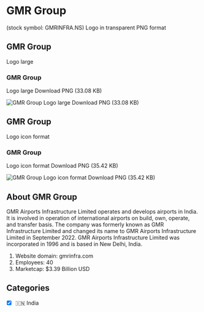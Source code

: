 # GMR Group
 (stock symbol: GMRINFRA.NS) Logo in transparent PNG format

## GMR Group
 Logo large

### GMR Group
 Logo large Download PNG (33.08 KB)

![GMR Group
 Logo large Download PNG (33.08 KB)](/img/orig/GMRINFRA.NS_BIG-b72c5101.png)

## GMR Group
 Logo icon format

### GMR Group
 Logo icon format Download PNG (35.42 KB)

![GMR Group
 Logo icon format Download PNG (35.42 KB)](/img/orig/GMRINFRA.NS-c723ae38.png)

## About GMR Group


GMR Airports Infrastructure Limited operates and develops airports in India. It is involved in operation of international airports on build, own, operate, and transfer basis. The company was formerly known as GMR Infrastructure Limited and changed its name to GMR Airports Infrastructure Limited in September 2022. GMR Airports Infrastructure Limited was incorporated in 1996 and is based in New Delhi, India.

1. Website domain: gmrinfra.com
2. Employees: 40
3. Marketcap: $3.39 Billion USD


## Categories
- [x] 🇮🇳 India

